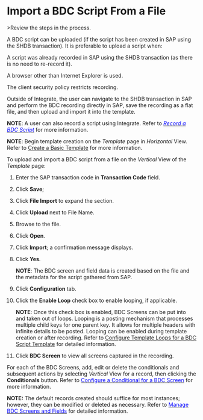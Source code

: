 # Import a BDC Script From a File

<span id="Post Data using a BDC Script Steps" class="popUpLink">\>Review
the steps in the process. </span>

A BDC script can be uploaded (if the script has been created in SAP
using the SHDB transaction). It is preferable to upload a script when:

A script was already recorded in SAP using the SHDB transaction (as
there is no need to re-record it).

A browser other than Internet Explorer is used.

The client security policy restricts recording.

Outside of Integrate, the user can navigate to the SHDB transaction in
SAP and perform the BDC recording directly in SAP, save the recording as
a flat file, and then upload and import it into the template.

**NOTE**: A user can also record a script using Integrate. Refer to
[*<span style="color: #0000ff;">Record a BDC
Script</span>*](Record_a_BDC_Script.htm) for more information.

**NOTE**: Begin template creation on the *Template* page in *Horizontal*
View. Refer to [Create a Basic Template](Create_a_Basic_Template.htm)
for more information.

To upload and import a BDC script from a file on the *Vertical* View of
the *Template* page:

1.  Enter the SAP transaction code in **Transaction Code** field.

2.  Click **Save**;

3.  Click **File Import** to expand the section.

4.  Click **Upload** next to File Name.

5.  Browse to the file.

6.  Click **Open**.

7.  Click **Import**; a confirmation message displays.

8.  Click **Yes**.
    
    **NOTE**: The BDC screen and field data is created based on the file
    and the metadata for the script gathered from SAP.

9.  Click **Configuration** tab.

10. Click the **Enable Loop** check box to enable looping, if
    applicable.
    
    **NOTE**: Once this check box is enabled, BDC Screens can be put
    into and taken out of loops. Looping is a posting mechanism that
    processes multiple child keys for one parent key. It allows for
    multiple headers with infinite details to be posted. Looping can be
    enabled during template creation or after recording. Refer to
    [Configure Template Loops for a BDC Script
    Template](Configure_Template_LoopsBDC.htm) for detailed
    information. 

11. Click **BDC Screen** to view all screens captured in the recording.

For each of the BDC Screens, add, edit or delete the conditionals and
subsequent actions by selecting *Vertical* View for a record, then
clicking the **Conditionals** button. Refer to
[*<span style="color: #0000ff;font-style: normal;">Configure a
Conditional for a BDC Screen</span>*](ConfigureConditionalBDCScrn.htm)
for more information. 

**NOTE:** The default records created should suffice for most instances;
however, they can be modified or deleted as necessary. Refer to
[*<span style="color: #0000ff;font-style: normal;">Manage BDC Screens
and Fields</span>*](Manage_BDC_Screens_and_Fields.htm) for detailed
information.
